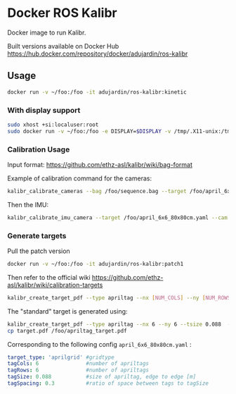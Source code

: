 # Docker ROS Kalibr

Docker image to run Kalibr.

Built versions available on Docker Hub https://hub.docker.com/repository/docker/adujardin/ros-kalibr

## Usage

```sh
docker run -v ~/foo:/foo -it adujardin/ros-kalibr:kinetic
```

### With display support

```sh
sudo xhost +si:localuser:root
sudo docker run -v ~/foo:/foo -e DISPLAY=$DISPLAY -v /tmp/.X11-unix:/tmp/.X11-unix -it adujardin/ros-kalibr:kinetic
```

### Calibration Usage

Input format: https://github.com/ethz-asl/kalibr/wiki/bag-format


Example of calibration command for the cameras:

```sh
kalibr_calibrate_cameras --bag /foo/sequence.bag --target /foo/april_6x6_80x80cm.yaml --models 'pinhole-radtan' 'pinhole-radtan' --topics /cam0/image_raw /cam1/image_raw --dont-show-report
```

Then the IMU:

```sh
kalibr_calibrate_imu_camera --target /foo/april_6x6_80x80cm.yaml --cam camchain-sequence.yaml --imu /foo/imu.yaml --bag /foo/sequence.bag --dont-show-report
```

### Generate targets

Pull the patch version

```sh
docker run -v ~/foo:/foo -it adujardin/ros-kalibr:patch1
```

Then refer to the official wiki https://github.com/ethz-asl/kalibr/wiki/calibration-targets

```sh
kalibr_create_target_pdf --type apriltag --nx [NUM_COLS] --ny [NUM_ROWS] --tsize [TAG_WIDTH_M] --tspace [TAG_SPACING_PERCENT]
```

The "standard" target is generated using:


```sh
kalibr_create_target_pdf --type apriltag --nx 6 --ny 6 --tsize 0.088  --tspace 0.3
cp target.pdf /foo/apriltag_target.pdf
```


Corresponding to the following config `april_6x6_80x80cm.yaml` :

```yaml
target_type: 'aprilgrid' #gridtype
tagCols: 6               #number of apriltags
tagRows: 6               #number of apriltags
tagSize: 0.088           #size of apriltag, edge to edge [m]
tagSpacing: 0.3          #ratio of space between tags to tagSize
```
